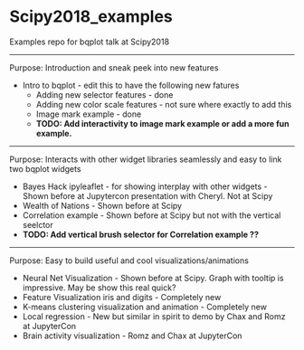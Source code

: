 # Scipy2018_examples
Examples repo for bqplot talk at Scipy2018

---
Purpose: Introduction and sneak peek into new features

* Intro to bqplot - edit this to have the following new fatures
    * Adding new selector features - done
    * Adding new color scale features - not sure where exactly to add this
    * Image mark example - done
    * <b>TODO: Add interactivity to image mark example or add a more fun example. </b>
   
---

Purpose: Interacts with other widget libraries seamlessly and easy to link two bqplot widgets
* Bayes Hack ipyleaflet - for showing interplay with other widgets - Shown before at Jupytercon presentation with Cheryl. Not at Scipy
* Wealth of Nations - Shown before at Scipy
* Correlation example - Shown before at Scipy but not with the vertical seelctor
* <b>TODO: Add vertical brush selector for Correlation example ?? </b>

---

Purpose: Easy to build useful and cool visualizations/animations
* Neural Net Visualization - Shown before at Scipy. Graph with tooltip is impressive. May be show this real quick?
* Feature Visualization iris and digits - Completely new
* K-means clustering visualization and animation - Completely new
* Local regression - New but similar in spirit to demo by Chax and Romz at JupyterCon
* Brain activity visualization - Romz and Chax at JupyterCon
